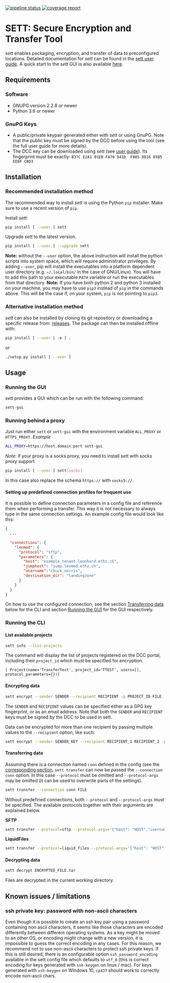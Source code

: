 [![pipeline status](https://gitlab.com/biomedit/sett/badges/master/pipeline.svg)](https://gitlab.com/biomedit/sett/-/commits/master)
[![coverage report](https://gitlab.com/biomedit/sett/badges/master/coverage.svg?job=coverage)](https://gitlab.com/biomedit/sett/-/commits/master)
# SETT: Secure Encryption and Transfer Tool

*sett* enables packaging, encryption, and transfer of data to preconfigured locations.
Detailed documentation for *sett* can be found in the
[sett user guide](https://gitlab.com/biomedit/sett/-/blob/master/docs/user_guide.md).
A quick start to the *sett* GUI is also available
[here](https://gitlab.com/biomedit/sett/-/blob/master/docs/quickstart.md).

## Requirements

### Software

* GNUPG version 2.2.8 or newer
* Python 3.6 or newer

### GnuPG Keys

* A public/private keypair generated either with *sett* or using GnuPG. Note that the public key 
  must be signed by the DCC before using the tool (see the full user guide for more details).
* The DCC key can be downloaded using *sett*
  (see [user guide](https://gitlab.com/biomedit/sett/-/blob/master/docs/user_guide.md)).
  Its fingerprint must be exactly:
  `B37C E2A1 01EB FA70 941D  F885 8816 85B5 EE0F CBD3`

## Installation

### Recommended installation method

The recommended way to install *sett* is using the Python `pip` installer. Make sure to use a 
recent version of `pip`.

Install *sett*:

```bash
pip install [ --user ] sett
```

Upgrade *sett* to the latest version.

```bash
pip install [ --user ] --upgrade sett
```

**Note:** without the `--user` option, the above instruction will install the python scripts into
system space, which will require administrator privileges. By adding `--user`, pip will install the
executables into a platform dependent user directory (e.g. `~/.local/bin/` in the case of
GNU/Linux). You will have to add this path to your executable `PATH` variable or run the
executables from that directory.
**Note:** If you have both python 2 and python 3 installed on your machine, you may have to use 
`pip3` instead of `pip` in the commands above. This will be the case if, on your system, `pip` is 
not pointing to `pip3`.

### Alternative installation method

*sett* can also be installed by cloning its git repository or downloading a specific release from:
[releases](https://gitlab.com/biomedit/sett/-/releases).
The package can then be installed offline with:

```bash
pip install [ --user | -e ] .
```

or

```bash
./setup.py install [ --user ]
```

## Usage

### Running the GUI

*sett* provides a GUI which can be run with the following command:

```bash
sett-gui
```

### Running behind a proxy

Just run either `sett` or `sett-gui` with the environment variable `ALL_PROXY` or `HTTPS_PROXY`.
*Example*

```bash
ALL_PROXY=https://host.domain:port sett-gui
```

*Note*: if your proxy is a socks proxy, you need to install *sett* with socks proxy support.

```bash
pip install [ --user ] sett[socks]
```

In this case also replace the schema `https://` with `socks5://`.

#### Setting up predefined connection profiles for frequent use

It is possible to define connection parameters in a config file and reference them when performing 
a transfer. This way it is not necessary to always type in the same connection settings.
An example config file would look like this:

```json
{
  ...

  "connections": {
    "leomed": {
      "protocol": "sftp",
      "parameters": {
        "host": "example_tenant.leonhard.ethz.ch",
        "jumphost": "jump.leomed.ethz.ch",
        "username":"chuck_norris",
        "destination_dir": "landingzone"
      }
    }
  }
}
```

On how to use the configured connection, see the section
[Transferring data](#transferring-data) below for the CLI and section
[Running the GUI](#running-the-gui) for the GUI respectively.

### Running the CLI

#### List available projects

```bash
sett info --list-projects
```

The command will display the list of projects registered on the DCC portal, including their
`project_id` which must be specified for encryption.

```
[ Project(name='TransferTest', project_id='TTEST', users=[], protocol_parameters={})]
```

#### Encrypting data

```bash
sett encrypt --sender SENDER --recipient RECIPIENT -p PROJECT_ID FILE
```

The `SENDER` and `RECIPIENT` values can be specified either as a GPG key fingerprint, or as an
email address. Note that both the `SENDER` and `RECIPIENT` keys must be signed by the DCC to be
used in sett.

Data can be encrypted for more than one recipient by passing multiple values to the `--recipient`
option, like such:

```bash
sett encrypt --sender SENDER_KEY --recipient RECIPIENT_1 RECIPIENT_2 -p PROJECT_ID FILE
```

#### Transferring data

Assuming there is a connection named `conn` defined in the config (see the
[corresponding section](#setting-up-predefined-connection-profiles-for-frequent-use),
`sett transfer` can now be passed the `--connection conn` option. In this case `--protocol` must be
omitted and `--protocol-args` may be omitted (it can be used to overwrite parts of the settings).

```bash
sett transfer --connection conn FILE
```

Without predefined connections, both `--protocol` and `--protocol-args` must be specified.
The available protocols together with their arguments are explained below.

**SFTP**

```bash
sett transfer --protocol=sftp --protocol-args='{"host": "HOST","username":"USERNAME", "destination_dir":"DIR"}' FILE
```

**LiquidFiles**

```bash
sett transfer --protocol=liquid_files --protocol-args='{"host": "HOST","subject": "SUBJECT", "message": "MESSAGE","api_key":"APIKEY","chunk_size": 100}' FILE
```

#### Decrypting data

```bash
sett decrypt ENCRYPTED_FILE.tar
```

Files are decrypted in the current working directory.

## Known issues / limitations

### ssh private key: password with non-ascii characters

Even though it is possible to create an ssh key pair using a password
containing non ascii characters, it seems like those characters are
encoded differently between different operating systems.
As a key might be moved to an other OS, or encoding might change with
a new version, it is impossible to guess the correct encoding in any
cases. For this reason, we recommend not to use non-ascii characters
to protect ssh private keys. If this is still desired, there is an
configurable option `ssh_password_encoding` available in the sett
config file which defaults to `utf_8` (this is correct encoding for
keys generated with `ssh-keygen` on linux / mac). For keys generated
with `ssh-keygen` on Windows 10, `cp437` should work to correctly
encode non-ascii chars.
